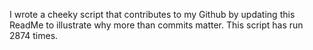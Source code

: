 I wrote a cheeky script that contributes to my Github by updating this ReadMe to illustrate why more than commits matter. This script has run 2874 times.